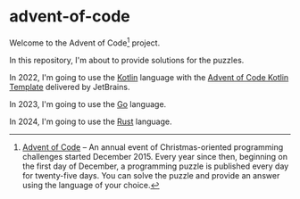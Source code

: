 # advent-of-code

Welcome to the Advent of Code[^aoc] project.

In this repository, I'm about to provide solutions for the puzzles.

In 2022, I'm going to use the [Kotlin][kotlin] language with the [Advent of Code Kotlin Template][template] delivered by JetBrains.

In 2023, I'm going to use the [Go][golang] language.

In 2024, I'm going to use the [Rust][rust] language.

[^aoc]:
    [Advent of Code][aoc] – An annual event of Christmas-oriented programming challenges started December 2015.
    Every year since then, beginning on the first day of December, a programming puzzle is published every day for twenty-five days.
    You can solve the puzzle and provide an answer using the language of your choice.

[aoc]: https://adventofcode.com
[kotlin]: https://kotlinlang.org
[template]: https://github.com/kotlin-hands-on/advent-of-code-kotlin-template
[golang]: https://go.dev/
[rust]: https://www.rust-lang.org
